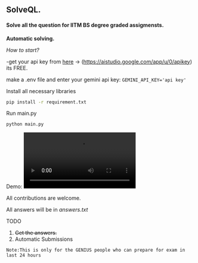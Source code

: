 ## **SolveQL.**

#### **Solve all the question for IITM BS degree graded assigmensts.**

**Automatic solving.**

*How to start?*

-get your api key from [here](https://aistudio.google.com/app/u/0/apikey) -> (https://aistudio.google.com/app/u/0/apikey) its FREE.

make a .env file and enter your gemini api key:
`GEMINI_API_KEY='api key'`

Install all necessary libraries

```bash
pip install -r requirement.txt
```

Run main.py

```bash
python main.py
```

Demo:
<video controls src="assests/solver_demo.mp4" title="Title" ></video>

All contributions are welcome.

All answers will be in *answers.txt*

TODO

1. ~~Get the answers.~~
2. Automatic Submissions

`Note:This is only for the GENIUS people who can prepare for exam in last 24 hours`
